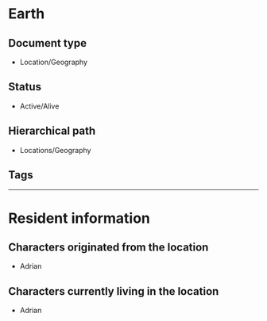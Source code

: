 # Earth

## Document type

 - Location/Geography

## Status

 - Active/Alive

## Hierarchical path

 - Locations/Geography

## Tags

---

# Resident information

## Characters originated from the location

 - Adrian

## Characters currently living in the location

 - Adrian
